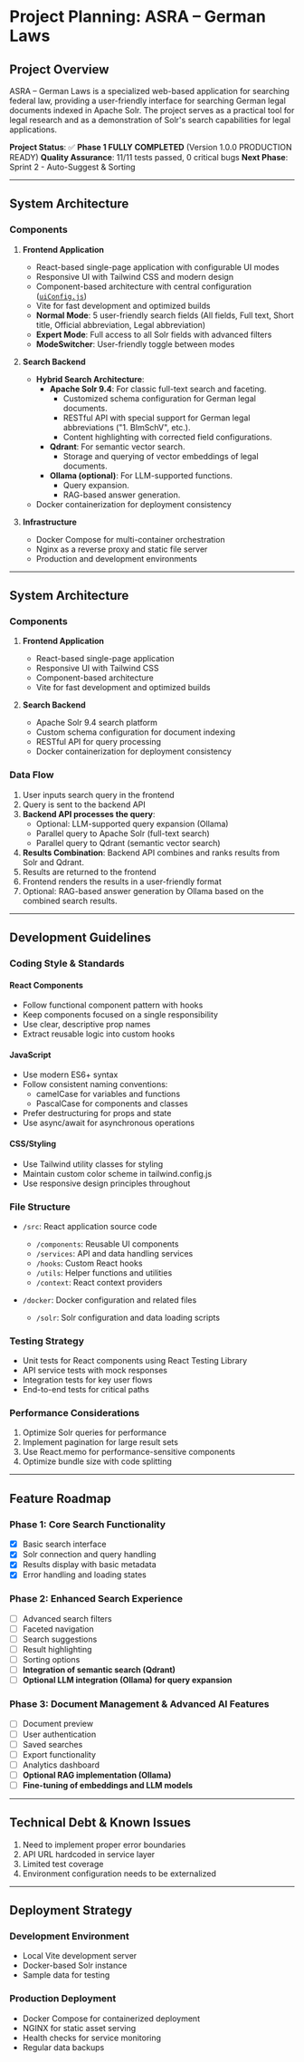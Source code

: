 # Project Planning: ASRA – German Laws

## Project Overview

ASRA – German Laws is a specialized web-based application for searching federal law, providing a user-friendly interface for searching German legal documents indexed in Apache Solr. The project serves as a practical tool for legal research and as a demonstration of Solr's search capabilities for legal applications.

**Project Status**: ✅ **Phase 1 FULLY COMPLETED** (Version 1.0.0 PRODUCTION READY)
**Quality Assurance**: 11/11 tests passed, 0 critical bugs
**Next Phase**: Sprint 2 - Auto-Suggest & Sorting

---

## System Architecture

### Components

1.  **Frontend Application**
    -   React-based single-page application with configurable UI modes
    -   Responsive UI with Tailwind CSS and modern design
    -   Component-based architecture with central configuration ([`uiConfig.js`](src/config/uiConfig.js))
    -   Vite for fast development and optimized builds
    -   **Normal Mode**: 5 user-friendly search fields (All fields, Full text, Short title, Official abbreviation, Legal abbreviation)
    -   **Expert Mode**: Full access to all Solr fields with advanced filters
    -   **ModeSwitcher**: User-friendly toggle between modes

2.  **Search Backend**
    -   **Hybrid Search Architecture**:
        -   **Apache Solr 9.4**: For classic full-text search and faceting.
            -   Customized schema configuration for German legal documents.
            -   RESTful API with special support for German legal abbreviations ("1. BImSchV", etc.).
            -   Content highlighting with corrected field configurations.
        -   **Qdrant**: For semantic vector search.
            -   Storage and querying of vector embeddings of legal documents.
        -   **Ollama (optional)**: For LLM-supported functions.
            -   Query expansion.
            -   RAG-based answer generation.
    -   Docker containerization for deployment consistency

3.  **Infrastructure**
    -   Docker Compose for multi-container orchestration
    -   Nginx as a reverse proxy and static file server
    -   Production and development environments

---

## System Architecture

### Components

1.  **Frontend Application**
    -   React-based single-page application
    -   Responsive UI with Tailwind CSS
    -   Component-based architecture
    -   Vite for fast development and optimized builds

2.  **Search Backend**
    -   Apache Solr 9.4 search platform
    -   Custom schema configuration for document indexing
    -   RESTful API for query processing
    -   Docker containerization for deployment consistency

### Data Flow

1.  User inputs search query in the frontend
2.  Query is sent to the backend API
3.  **Backend API processes the query**:
    -   Optional: LLM-supported query expansion (Ollama)
    -   Parallel query to Apache Solr (full-text search)
    -   Parallel query to Qdrant (semantic vector search)
4.  **Results Combination**: Backend API combines and ranks results from Solr and Qdrant.
5.  Results are returned to the frontend
6.  Frontend renders the results in a user-friendly format
7.  Optional: RAG-based answer generation by Ollama based on the combined search results.

---

## Development Guidelines

### Coding Style & Standards

#### React Components
- Follow functional component pattern with hooks
- Keep components focused on a single responsibility
- Use clear, descriptive prop names
- Extract reusable logic into custom hooks

#### JavaScript
- Use modern ES6+ syntax
- Follow consistent naming conventions:
  - camelCase for variables and functions
  - PascalCase for components and classes
- Prefer destructuring for props and state
- Use async/await for asynchronous operations

#### CSS/Styling
- Use Tailwind utility classes for styling
- Maintain custom color scheme in tailwind.config.js
- Use responsive design principles throughout

### File Structure

- `/src`: React application source code
  - `/components`: Reusable UI components
  - `/services`: API and data handling services
  - `/hooks`: Custom React hooks
  - `/utils`: Helper functions and utilities
  - `/context`: React context providers

- `/docker`: Docker configuration and related files
  - `/solr`: Solr configuration and data loading scripts

### Testing Strategy

- Unit tests for React components using React Testing Library
- API service tests with mock responses
- Integration tests for key user flows
- End-to-end tests for critical paths

### Performance Considerations

1.  Optimize Solr queries for performance
2.  Implement pagination for large result sets
3.  Use React.memo for performance-sensitive components
4.  Optimize bundle size with code splitting

---

## Feature Roadmap

### Phase 1: Core Search Functionality
- [x] Basic search interface
- [x] Solr connection and query handling
- [x] Results display with basic metadata
- [x] Error handling and loading states

### Phase 2: Enhanced Search Experience
- [ ] Advanced search filters
- [ ] Faceted navigation
- [ ] Search suggestions
- [ ] Result highlighting
- [ ] Sorting options
- [ ] **Integration of semantic search (Qdrant)**
- [ ] **Optional LLM integration (Ollama) for query expansion**

### Phase 3: Document Management & Advanced AI Features
- [ ] Document preview
- [ ] User authentication
- [ ] Saved searches
- [ ] Export functionality
- [ ] Analytics dashboard
- [ ] **Optional RAG implementation (Ollama)**
- [ ] **Fine-tuning of embeddings and LLM models**

---

## Technical Debt & Known Issues

1.  Need to implement proper error boundaries
2.  API URL hardcoded in service layer
3.  Limited test coverage
4.  Environment configuration needs to be externalized

---

## Deployment Strategy

### Development Environment
- Local Vite development server
- Docker-based Solr instance
- Sample data for testing

### Production Deployment
- Docker Compose for containerized deployment
- NGINX for static asset serving
- Health checks for service monitoring
- Regular data backups